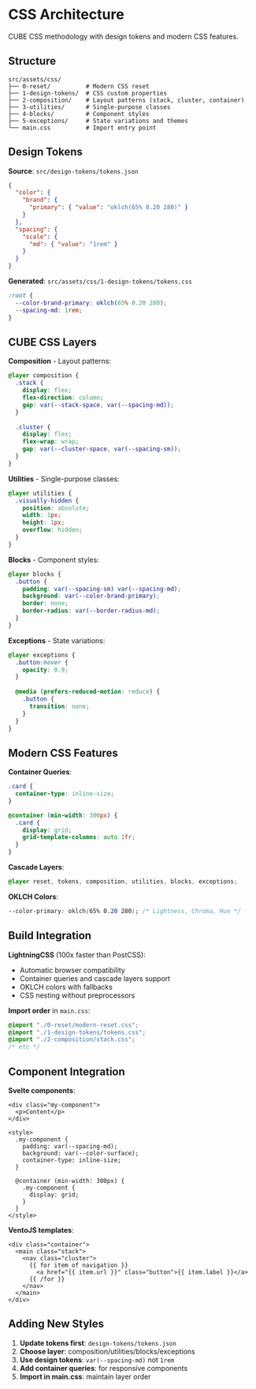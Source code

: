 # CSS Architecture

CUBE CSS methodology with design tokens and modern CSS features.

## Structure

```
src/assets/css/
├── 0-reset/          # Modern CSS reset
├── 1-design-tokens/  # CSS custom properties
├── 2-composition/    # Layout patterns (stack, cluster, container)
├── 3-utilities/      # Single-purpose classes  
├── 4-blocks/         # Component styles
├── 5-exceptions/     # State variations and themes
└── main.css          # Import entry point
```

## Design Tokens

**Source**: `src/design-tokens/tokens.json`
```json
{
  "color": {
    "brand": {
      "primary": { "value": "oklch(65% 0.20 280)" }
    }
  },
  "spacing": {
    "scale": {
      "md": { "value": "1rem" }
    }
  }
}
```

**Generated**: `src/assets/css/1-design-tokens/tokens.css`
```css
:root {
  --color-brand-primary: oklch(65% 0.20 280);
  --spacing-md: 1rem;
}
```

## CUBE CSS Layers

**Composition** - Layout patterns:
```css
@layer composition {
  .stack {
    display: flex;
    flex-direction: column;
    gap: var(--stack-space, var(--spacing-md));
  }
  
  .cluster {
    display: flex;
    flex-wrap: wrap;
    gap: var(--cluster-space, var(--spacing-sm));
  }
}
```

**Utilities** - Single-purpose classes:
```css
@layer utilities {
  .visually-hidden {
    position: absolute;
    width: 1px;
    height: 1px;
    overflow: hidden;
  }
}
```

**Blocks** - Component styles:
```css
@layer blocks {
  .button {
    padding: var(--spacing-sm) var(--spacing-md);
    background: var(--color-brand-primary);
    border: none;
    border-radius: var(--border-radius-md);
  }
}
```

**Exceptions** - State variations:
```css
@layer exceptions {
  .button:hover {
    opacity: 0.9;
  }
  
  @media (prefers-reduced-motion: reduce) {
    .button {
      transition: none;
    }
  }
}
```

## Modern CSS Features

**Container Queries**:
```css
.card {
  container-type: inline-size;
}

@container (min-width: 300px) {
  .card {
    display: grid;
    grid-template-columns: auto 1fr;
  }
}
```

**Cascade Layers**:
```css
@layer reset, tokens, composition, utilities, blocks, exceptions;
```

**OKLCH Colors**:
```css
--color-primary: oklch(65% 0.20 280); /* Lightness, Chroma, Hue */
```

## Build Integration

**LightningCSS** (100x faster than PostCSS):
- Automatic browser compatibility
- Container queries and cascade layers support  
- OKLCH colors with fallbacks
- CSS nesting without preprocessors

**Import order** in `main.css`:
```css
@import "./0-reset/modern-reset.css";
@import "./1-design-tokens/tokens.css";
@import "./2-composition/stack.css";
/* etc */
```

## Component Integration

**Svelte components**:
```svelte
<div class="my-component">
  <p>Content</p>
</div>

<style>
  .my-component {
    padding: var(--spacing-md);
    background: var(--color-surface);
    container-type: inline-size;
  }
  
  @container (min-width: 300px) {
    .my-component {
      display: grid;
    }
  }
</style>
```

**VentoJS templates**:
```vento
<div class="container">
  <main class="stack">
    <nav class="cluster">
      {{ for item of navigation }}
        <a href="{{ item.url }}" class="button">{{ item.label }}</a>
      {{ /for }}
    </nav>
  </main>
</div>
```

## Adding New Styles

1. **Update tokens first**: `design-tokens/tokens.json`
2. **Choose layer**: composition/utilities/blocks/exceptions
3. **Use design tokens**: `var(--spacing-md)` not `1rem`
4. **Add container queries**: for responsive components
5. **Import in main.css**: maintain layer order